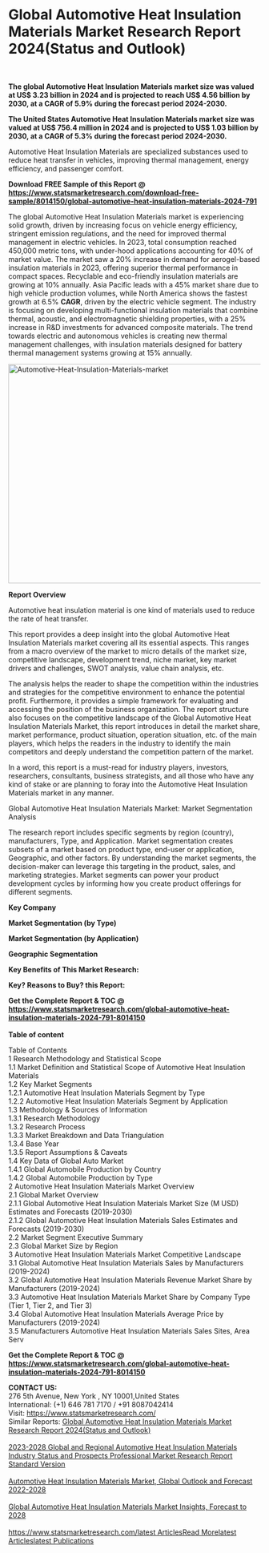 <h1>Global Automotive Heat Insulation Materials Market Research Report 2024(Status and Outlook)</h1><br/><p><strong>The global Automotive Heat Insulation Materials market size was valued at US$ 3.23 billion in 2024 and is projected to reach US$ 4.56 billion by 2030, at a <strong>CAGR</strong> of 5.9% during the forecast period 2024-2030.</strong></p><p><strong>The United States Automotive Heat Insulation Materials market size was valued at US$ 756.4 million in 2024 and is projected to US$ 1.03 billion by 2030, at a <strong>CAGR</strong> of 5.3% during the forecast period 2024-2030.</strong></p><p>Automotive Heat Insulation Materials are specialized substances used to reduce heat transfer in vehicles, improving thermal management, energy efficiency, and passenger comfort.</p><p><strong>Download FREE Sample of this Report @ <a href="https://www.statsmarketresearch.com/download-free-sample/8014150/global-automotive-heat-insulation-materials-2024-791">https://www.statsmarketresearch.com/download-free-sample/8014150/global-automotive-heat-insulation-materials-2024-791</a></strong></p><p>The global Automotive Heat Insulation Materials market is experiencing solid growth, driven by increasing focus on vehicle energy efficiency, stringent emission regulations, and the need for improved thermal management in electric vehicles. In 2023, total consumption reached 450,000 metric tons, with under-hood applications accounting for 40% of market value. The market saw a 20% increase in demand for aerogel-based insulation materials in 2023, offering superior thermal performance in compact spaces. Recyclable and eco-friendly insulation materials are growing at 10% annually. Asia Pacific leads with a 45% market share due to high vehicle production volumes, while North America shows the fastest growth at 6.5% <strong>CAGR</strong>, driven by the electric vehicle segment. The industry is focusing on developing multi-functional insulation materials that combine thermal, acoustic, and electromagnetic shielding properties, with a 25% increase in R&D investments for advanced composite materials. The trend towards electric and autonomous vehicles is creating new thermal management challenges, with insulation materials designed for battery thermal management systems growing at 15% annually.</p><p><img alt="Automotive-Heat-Insulation-Materials-market" src="https://www.grandresearchstore.com/assets/report-images/Automotive_Heat_Insulation_Materials_market_1.png" style="width: 730px; height: 438px;"></p><p><strong><span style="text-align:center">Report Overview</span></strong></p><p>Automotive heat insulation material is one kind of materials used to reduce the rate of heat transfer.</p><p>This report provides a deep insight into the global Automotive Heat Insulation Materials market covering all its essential aspects. This ranges from a macro overview of the market to micro details of the market size, competitive landscape, development trend, niche market, key market drivers and challenges, SWOT analysis, value chain analysis, etc.</p><p>The analysis helps the reader to shape the competition within the industries and strategies for the competitive environment to enhance the potential profit. Furthermore, it provides a simple framework for evaluating and accessing the position of the business organization. The report structure also focuses on the competitive landscape of the Global Automotive Heat Insulation Materials Market, this report introduces in detail the market share, market performance, product situation, operation situation, etc. of the main players, which helps the readers in the industry to identify the main competitors and deeply understand the competition pattern of the market.</p><p>In a word, this report is a must-read for industry players, investors, researchers, consultants, business strategists, and all those who have any kind of stake or are planning to foray into the Automotive Heat Insulation Materials market in any manner.</p><p>Global Automotive Heat Insulation Materials Market: Market Segmentation Analysis</p><p>The research report includes specific segments by region (country), manufacturers, Type, and Application. Market segmentation creates subsets of a market based on product type, end-user or application, Geographic, and other factors. By understanding the market segments, the decision-maker can leverage this targeting in the product, sales, and marketing strategies. Market segments can power your product development cycles by informing how you create product offerings for different segments.</p><p><strong>Key Company</strong></p><p><strong>Market Segmentation (by Type)</strong></p><p><strong>Market Segmentation (<strong>by Application</strong>)</strong></p><p><strong>Geographic Segmentation</strong></p><p><strong>Key Benefits of This Market Research:</strong></p><p><strong>Key? <strong>Reasons to Buy</strong>? this Report:</strong></p><div><b>Get the Complete Report & TOC @ <a href="https://www.statsmarketresearch.com/global-automotive-heat-insulation-materials-2024-791-8014150">https://www.statsmarketresearch.com/global-automotive-heat-insulation-materials-2024-791-8014150</a></b></div><br><b>Table of content</b><p>Table of Contents<br /> 1 Research Methodology and Statistical Scope<br /> 1.1 Market Definition and Statistical Scope of Automotive Heat Insulation Materials<br /> 1.2 Key Market Segments<br /> 1.2.1 Automotive Heat Insulation Materials Segment by Type<br /> 1.2.2 Automotive Heat Insulation Materials Segment by Application<br /> 1.3 Methodology & Sources of Information<br /> 1.3.1 Research Methodology<br /> 1.3.2 Research Process<br /> 1.3.3 Market Breakdown and Data Triangulation<br /> 1.3.4 Base Year<br /> 1.3.5 Report Assumptions & Caveats<br /> 1.4 Key Data of Global Auto Market<br /> 1.4.1 Global Automobile Production by Country<br /> 1.4.2 Global Automobile Production by Type<br /> 2 Automotive Heat Insulation Materials Market Overview<br /> 2.1 Global Market Overview<br /> 2.1.1 Global Automotive Heat Insulation Materials Market Size (M USD) Estimates and Forecasts (2019-2030)<br /> 2.1.2 Global Automotive Heat Insulation Materials Sales Estimates and Forecasts (2019-2030)<br /> 2.2 Market Segment Executive Summary<br /> 2.3 Global Market Size by Region<br /> 3 Automotive Heat Insulation Materials Market Competitive Landscape<br /> 3.1 Global Automotive Heat Insulation Materials Sales by Manufacturers (2019-2024)<br /> 3.2 Global Automotive Heat Insulation Materials Revenue Market Share by Manufacturers (2019-2024)<br /> 3.3 Automotive Heat Insulation Materials Market Share by Company Type (Tier 1, Tier 2, and Tier 3)<br /> 3.4 Global Automotive Heat Insulation Materials Average Price by Manufacturers (2019-2024)<br /> 3.5 Manufacturers Automotive Heat Insulation Materials Sales Sites, Area Serv<br><div><b>Get the Complete Report & TOC @ <a href="https://www.statsmarketresearch.com/global-automotive-heat-insulation-materials-2024-791-8014150">https://www.statsmarketresearch.com/global-automotive-heat-insulation-materials-2024-791-8014150</a></b></div></p> <b>CONTACT US:</b><br>276 5th Avenue, New York , NY 10001,United States<br>International: (+1) 646 781 7170 / +91 8087042414<br>Visit: <a href="https://www.statsmarketresearch.com/">https://www.statsmarketresearch.com/</a><br>Similar Reports: <a href="https://www.statsmarketresearch.com/global-automotive-heat-insulation-materials-2024-791-8014150">Global Automotive Heat Insulation Materials Market Research Report 2024(Status and Outlook)</a><br/><br/><a href="https://www.statsmarketresearch.com/global-automotive-heat-insulation-materials-2024-791-8014150">2023-2028 Global and Regional Automotive Heat Insulation Materials Industry Status and Prospects Professional Market Research Report Standard Version</a><br/><br/><a href="https://www.statsmarketresearch.com/global-automotive-heat-insulation-materials-2024-791-8014150">Automotive Heat Insulation Materials Market, Global Outlook and Forecast 2022-2028</a><br/><br/><a href="https://www.statsmarketresearch.com/global-automotive-heat-insulation-materials-2024-791-8014150">Global Automotive Heat Insulation Materials Market Insights, Forecast to 2028</a><br/><br/><a href="https://gyeongbokgung.com">https://www.statsmarketresearch.com/</a><a href="https://hallyeomaritime.com">latest Articles</a><a href="https://jingwansa.com">Read More</a><a href=https://nguoiviet.jp/">latest Articles</a><a href="https://www.intelmarketresearch.com/">latest Publications</a>